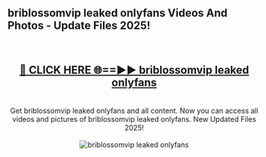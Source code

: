 <h2>briblossomvip leaked onlyfans Videos And Photos - Update Files 2025!</h2>
<br>
<div align="center">
<h2><a href="https://linkcuts.com/hfmhzwbr" rel="nofollow">🔴 CLICK HERE 🌐==►► briblossomvip leaked onlyfans</a></h2>
<br>
Get briblossomvip leaked onlyfans and all content. Now you can access all videos and pictures of briblossomvip leaked onlyfans. New Updated Files 2025!
<br>
<br>
<a href="https://linkcuts.com/hfmhzwbr" rel="nofollow" data-target="animated-image.originalLink"><img src="https://i.ibb.co.com/WyWwxjT/player-gif2.gif" alt="briblossomvip leaked onlyfans" style="max-width: 100%; display: inline-block;" data-target="animated-image.originalImage"></a>
</div>
<br>